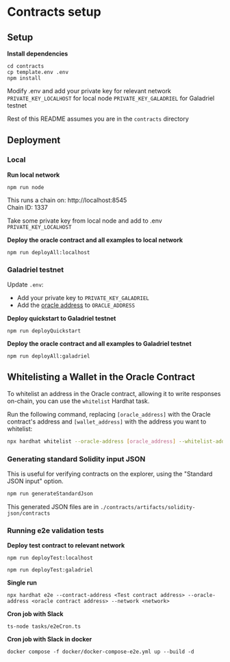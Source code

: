 # Contracts setup

## Setup

**Install dependencies**

```
cd contracts
cp template.env .env
npm install
```

Modify .env and add your private key for relevant network  
`PRIVATE_KEY_LOCALHOST` for local node
`PRIVATE_KEY_GALADRIEL` for Galadriel testnet

Rest of this README assumes you are in the `contracts` directory

## Deployment

### Local

**Run local network**

```
npm run node
```

This runs a chain on: http://localhost:8545  
Chain ID: 1337

Take some private key from local node and add to .env `PRIVATE_KEY_LOCALHOST`

**Deploy the oracle contract and all examples to local network**

```
npm run deployAll:localhost
```

### Galadriel testnet

Update `.env`:
* Add your private key to `PRIVATE_KEY_GALADRIEL`
* Add the [oracle address](http://docs.galadriel.com/oracle-address) to `ORACLE_ADDRESS`

**Deploy quickstart to Galadriel testnet**

```
npm run deployQuickstart
```

**Deploy the oracle contract and all examples to Galadriel testnet**

```
npm run deployAll:galadriel
```


## Whitelisting a Wallet in the Oracle Contract

To whitelist an address in the Oracle contract, allowing it to write responses on-chain, you can use the `whitelist` Hardhat task.

Run the following command, replacing `[oracle_address]` with the Oracle contract's address and `[wallet_address]` with the address you want to whitelist:

```bash
npx hardhat whitelist --oracle-address [oracle_address] --whitelist-address [wallet_address] --network galadriel
```

### Generating standard Solidity input JSON

This is useful for verifying contracts on the explorer, 
using the "Standard JSON input" option.  

```bash
npm run generateStandardJson
```

This generated JSON files are in `./contracts/artifacts/solidity-json/contracts`

### Running e2e validation tests

**Deploy test contract to relevant network**
```
npm run deployTest:localhost
```
```
npm run deployTest:galadriel
```

**Single run**
```
npx hardhat e2e --contract-address <Test contract address> --oracle-address <oracle contract address> --network <network>
```

**Cron job with Slack**
```
ts-node tasks/e2eCron.ts
```

**Cron job with Slack in docker**
```
docker compose -f docker/docker-compose-e2e.yml up --build -d
```